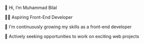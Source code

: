 👋  Hi, I’m Muhammad Bilal

👨‍💻  Aspiring Front-End Developer

🌱  I'm continuously growing my skills as a front-end developer

💼  Actively seeking opportunities to work on exciting web projects

<!---
Bilal-Sohail-42/Bilal-Sohail-42 is a ✨ special ✨ repository because its `README.md` (this file) appears on your GitHub profile.
You can click the Preview link to take a look at your changes.
--->
